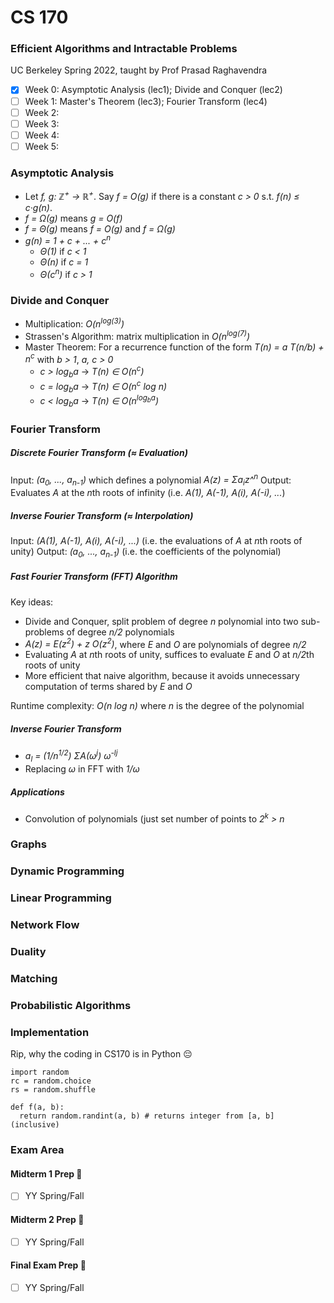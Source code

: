 # CS 170
### Efficient Algorithms and Intractable Problems
UC Berkeley Spring 2022, taught by Prof Prasad Raghavendra

- [x] Week 0: Asymptotic Analysis (lec1); Divide and Conquer (lec2)
- [ ] Week 1: Master's Theorem (lec3); Fourier Transform (lec4)
- [ ] Week 2:
- [ ] Week 3:
- [ ] Week 4:
- [ ] Week 5:

### Asymptotic Analysis
- Let *f, g: ℤ<sup>+</sup> → ℝ<sup>+</sup>*. Say *f = O(g)* if there is a constant *c > 0* s.t. *f(n) ≤ c·g(n)*.
- *f = Ω(g)* means *g = O(f)*
- *f = Θ(g)* means *f = O(g)* and *f = Ω(g)*
- *g(n) = 1 + c + ... + c<sup>n</sup>*
  - *Θ(1)* if *c < 1*
  - *Θ(n)* if *c = 1*
  - *Θ(c<sup>n</sup>)* if *c > 1*

### Divide and Conquer
- Multiplication: *O(n<sup>log(3)</sup>)*
- Strassen's Algorithm: matrix multiplication in *O(n<sup>log(7)</sup>)*
- Master Theorem: For a recurrence function of the form *T(n) = a T(n/b) + n<sup>c</sup>* with *b > 1*, *a, c > 0*
  - *c > log<sub>b</sub>a* → *T(n) ∈ O(n<sup>c</sup>)*
  - *c = log<sub>b</sub>a* → *T(n) ∈ O(n<sup>c</sup> log n)*
  - *c < log<sub>b</sub>a* → *T(n) ∈ O(n<sup>log<sub>b</sub>a</sup>)*

### Fourier Transform

##### Discrete Fourier Transform (≈ Evaluation)
Input: *(a<sub>0</sub>, ..., a<sub>n-1</sub>)* which defines a polynomial *A(z) = Σa<sub>i</sub>z^<sup>n</sup>*
Output: Evaluates *A* at the *n*th roots of infinity (i.e. *A(1), A(-1), A(i), A(-i), ...*)

##### Inverse Fourier Transform (≈ Interpolation)
Input: *(A(1), A(-1), A(i), A(-i), ...)* (i.e. the evaluations of *A* at *n*th roots of unity)
Output: *(a<sub>0</sub>, ..., a<sub>n-1</sub>)* (i.e. the coefficients of the polynomial)

##### Fast Fourier Transform (FFT) Algorithm
Key ideas:
- Divide and Conquer, split problem of degree *n* polynomial into two sub-problems of degree *n/2* polynomials
- *A(z) = E(z<sup>2</sup>) + z O(z<sup>2</sup>)*, where *E* and *O* are polynomials of degree *n/2*
- Evaluating *A* at *n*th roots of unity, suffices to evaluate *E* and *O* at *n/2*th roots of unity
- More efficient that naive algorithm, because it avoids unnecessary computation of terms shared by *E* and *O*

Runtime complexity: *O(n log n)* where *n* is the degree of the polynomial

##### Inverse Fourier Transform
- *a<sub>l</sub> = (1/n<sup>1/2</sup>) ΣA(ω<sup>j</sup>) ω<sup>-lj</sup>*
- Replacing *ω* in FFT with *1/ω*

##### Applications
- Convolution of polynomials (just set number of points to *2<sup>k</sup> > n*

### Graphs

### Dynamic Programming

### Linear Programming

### Network Flow

### Duality

### Matching

### Probabilistic Algorithms

### Implementation
Rip, why the coding in CS170 is in Python 😔

```python3
import random
rc = random.choice
rs = random.shuffle

def f(a, b):
  return random.randint(a, b) # returns integer from [a, b] (inclusive)
```

### Exam Area

#### Midterm 1 Prep 😤
- [ ] YY Spring/Fall

#### Midterm 2 Prep 😤
- [ ] YY Spring/Fall

#### Final Exam Prep 😤
- [ ] YY Spring/Fall
